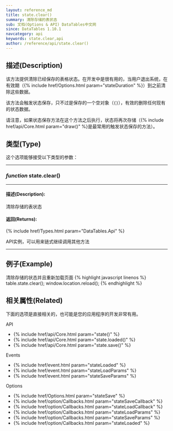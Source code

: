 ```yaml
---
layout: reference_md
title: state.clear()
summary: 清除存储的表状态
sub: 文档(Options & API) DataTables中文网
since: DataTables 1.10.1
navcategory: api
keywords: state.clear,api
author: /reference/api/state.clear()
---
```




## 描述(Description)

该方法提供清除已经保存的表格状态。在开发中是很有用的，当用户退出系统，在有效期（{% include href/Options.html param="stateDuration" %}）到之前清除这些数据。

该方法会触发状态保存，只不过是保存的一个空对象（`{}`），有效的删除任何现有的状态数据。

请注意，如果状态保存方法在这个方法之后执行，状态将再次存储（{% include href/api/Core.html param="draw()" %}是最常用的触发状态保存的方法）。


## 类型(Type)
这个选项能够接受以下类型的参数：

---
    
### _function_ **state.clear()**   

---

#### 描述(Description):
清除存储的表状态

#### 返回(Returns):
{% include href/Types.html param="DataTables.Api" %}

API实例，可以用来链式继续调用其他方法

--- 
    
## 例子(Example)

清除存储的状态并且重新加载页面
{% highlight javascript linenos %}
table.state.clear();
window.location.reload();
{% endhighlight %}



## 相关属性(Related)
下面的选项是直接相关的，也可能是您的应用程序的开发非常有用。

API

- {% include href/api/Core.html param="state()" %}
- {% include href/api/Core.html param="state.loaded()" %}
- {% include href/api/Core.html param="state.save()" %}

Events

- {% include href/event.html param="stateLoaded" %}
- {% include href/event.html param="stateLoadParams" %}
- {% include href/event.html param="stateSaveParams" %}

Options

- {% include href/Options.html param="stateSave" %}
- {% include href/option/Callbacks.html param="stateSaveCallback" %}
- {% include href/option/Callbacks.html param="stateLoadCallback" %}
- {% include href/option/Callbacks.html param="stateLoadParams" %}
- {% include href/option/Callbacks.html param="stateSaveParams" %}
- {% include href/option/Callbacks.html param="stateLoaded" %}

